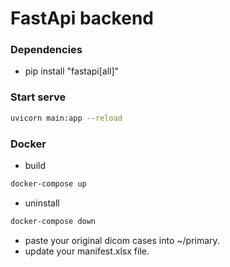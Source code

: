 # FastApi backend

### Dependencies
- pip install "fastapi[all]"

### Start serve
```bash
uvicorn main:app --reload
```

### Docker

- build
```bash
docker-compose up
```
- uninstall
```bash
docker-compose down
```
- paste your original dicom cases into ~/primary.
- update your manifest.xlsx file.